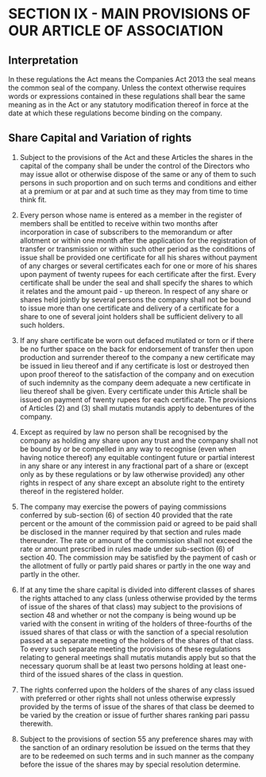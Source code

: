 # SECTION IX - MAIN PROVISIONS OF OUR ARTICLE OF ASSOCIATION

## Interpretation

In these regulations the Act means the Companies Act 2013 the seal means the common seal of the company. Unless the context otherwise requires words or expressions contained in these regulations shall bear the same meaning as in the Act or any statutory modification thereof in force at the date at which these regulations become binding on the company.

## Share Capital and Variation of rights

1. Subject to the provisions of the Act and these Articles the shares in the capital of the company shall be under the control of the Directors who may issue allot or otherwise dispose of the same or any of them to such persons in such proportion and on such terms and conditions and either at a premium or at par and at such time as they may from time to time think fit.

2. Every person whose name is entered as a member in the register of members shall be entitled to receive within two months after incorporation in case of subscribers to the memorandum or after allotment or within one month after the application for the registration of transfer or transmission or within such other period as the conditions of issue shall be provided one certificate for all his shares without payment of any charges or several certificates each for one or more of his shares upon payment of twenty rupees for each certificate after the first. Every certificate shall be under the seal and shall specify the shares to which it relates and the amount paid - up thereon. In respect of any share or shares held jointly by several persons the company shall not be bound to issue more than one certificate and delivery of a certificate for a share to one of several joint holders shall be sufficient delivery to all such holders.

3. If any share certificate be worn out defaced mutilated or torn or if there be no further space on the back for endorsement of transfer then upon production and surrender thereof to the company a new certificate may be issued in lieu thereof and if any certificate is lost or destroyed then upon proof thereof to the satisfaction of the company and on execution of such indemnity as the company deem adequate a new certificate in lieu thereof shall be given. Every certificate under this Article shall be issued on payment of twenty rupees for each certificate. The provisions of Articles (2) and (3) shall mutatis mutandis apply to debentures of the company.

4. Except as required by law no person shall be recognised by the company as holding any share upon any trust and the company shall not be bound by or be compelled in any way to recognise (even when having notice thereof) any equitable contingent future or partial interest in any share or any interest in any fractional part of a share or (except only as by these regulations or by law otherwise provided) any other rights in respect of any share except an absolute right to the entirety thereof in the registered holder.

5. The company may exercise the powers of paying commissions conferred by sub-section (6) of section 40 provided that the rate percent or the amount of the commission paid or agreed to be paid shall be disclosed in the manner required by that section and rules made thereunder. The rate or amount of the commission shall not exceed the rate or amount prescribed in rules made under sub-section (6) of section 40. The commission may be satisfied by the payment of cash or the allotment of fully or partly paid shares or partly in the one way and partly in the other.

6. If at any time the share capital is divided into different classes of shares the rights attached to any class (unless otherwise provided by the terms of issue of the shares of that class) may subject to the provisions of section 48 and whether or not the company is being wound up be varied with the consent in writing of the holders of three-fourths of the issued shares of that class or with the sanction of a special resolution passed at a separate meeting of the holders of the shares of that class. To every such separate meeting the provisions of these regulations relating to general meetings shall mutatis mutandis apply but so that the necessary quorum shall be at least two persons holding at least one-third of the issued shares of the class in question.

7. The rights conferred upon the holders of the shares of any class issued with preferred or other rights shall not unless otherwise expressly provided by the terms of issue of the shares of that class be deemed to be varied by the creation or issue of further shares ranking pari passu therewith.

8. Subject to the provisions of section 55 any preference shares may with the sanction of an ordinary resolution be issued on the terms that they are to be redeemed on such terms and in such manner as the company before the issue of the shares may by special resolution determine.
